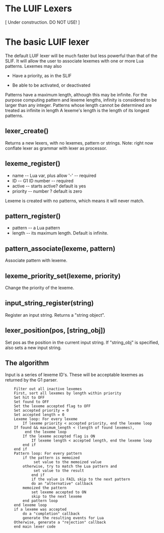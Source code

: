 The LUIF Lexers
===============

[ Under construction.  DO NOT USE! ]

The basic LUIF lexer
====================

The default LUIF lexer will be much faster but less powerful
than that of the SLIF.
It will allow the user to associate lexemes with one or
more Lua patterns.
Lexemes may also

*  Have a priority, as in the SLIF

*  Be able to be activated, or deactivated

Patterns have a maximum length, although this may be infinite.
For the purpose computing pattern and lexeme lengths, infinity
is considered to be larger than any integer.
Patterns whose length cannot be determined are treated as infinite
in length
A lexeme's length is the length of its longest patterns.

lexer_create()
--------------

Returns a new lexers, with no lexemes, pattern
or strings.
Note: right now conflate lexer as grammar with
lexer as processor.

lexeme_register()
-----------------

   * name -- Lua var, plus allow '-' -- required
   * ID -- G1 ID number -- required
   * active -- starts active?  default is yes
   * priority -- number ?  default is zero

Lexeme is created with no patterns, which means it
will never match.

pattern_register()
------------------

   * pattern -- a Lua pattern
   * length -- its maximum length.  Default is infinite.

pattern_associate(lexeme, pattern)
----------------------------------
  
Associate pattern with lexeme.

lexeme_priority_set(lexeme, priority)
---------------------

Change the priority of the lexeme.

input_string_register(string)
-----------------------------

Register an input string.
Returns a "string object".

lexer_position(pos, [string_obj])
-----------------------------

Set pos as the position in the current input string.
If "string_obj" is specified, also sets a new input string.

The algorithm
-------------

Input is a series of lexeme ID's.
These will be acceptable lexemes as returned by the
G1 parser.


```
    Filter out all inactive lexemes
    First, sort all lexemes by length within priority
    Set hit to OFF
    Set found to OFF
    Set the lexeme accepted flag to OFF
    Set accepted priority = 0
    Set accepted length = 0
    Lexeme loop: For every lexeme
        If lexeme priority < accepted priority, end the lexeme loop
	If found && maximum_length < (length of found lexemes),
	     end the lexeme loop
        If the lexeme accepted flag is ON
            If lexeme length < accepted length, end the lexeme loop
	    end if
	end if
	Pattern loop: For every pattern
		if the pattern is memoized
		     set value to the memoized value
		otherwise, try to match the Lua pattern and
		     set value to the result
	        end if
	        if the value is FAIL skip to the next pattern
	        do an "alternative" callback
		memoized the pattern
	        set lexeme accepted to ON
	        skip to the next lexeme
	    end pattern loop
    end lexeme loop
    if a lexeme was accepted
	    do a "completion" callback
	    generate the resulting events for Lua
    Otherwise, generate a "rejection" callback
    end main lexer code
```

